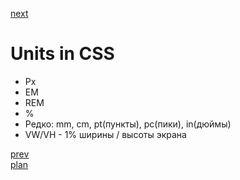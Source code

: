 <a href="03.md">next</a>
<h1>
Units in CSS
</h1>

<ul>
<li>
Px
</li>
<li>
EM
</li>
<li>
REM
</li>
<li>
%
</li>
<li>
Редко: mm, cm, pt(пункты), pc(пики), in(дюймы)
</li>
<li>
VW/VH - 1% ширины / высоты экрана
</li>
</ul>

<a href="01.md">prev</a>
<br/>
<a href="00.md">plan</a>
